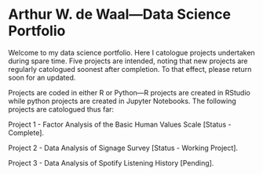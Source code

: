 # Arthur W. de Waal—Data Science Portfolio
Welcome to my data science portfolio. Here I catologue projects undertaken during spare time. Five projects are intended, noting that new projects are regularly catologued soonest after completion. To that effect, please return soon for an updated. 

Projects are coded in either R or Python—R projects are created in RStudio while python projects are created in Jupyter Notebooks. The following projects are catologued thus far:

Project 1 - Factor Analysis of the Basic Human Values Scale [Status - Complete]. 

Project 2 - Data Analysis of Signage Survey [Status - Working Project].

Project 3 - Data Analysis of Spotify Listening History [Pending].
